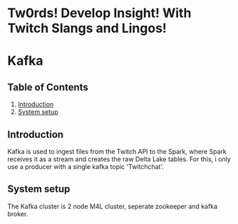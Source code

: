 # Tw0rds! Develop Insight! With Twitch Slangs and Lingos!
# Kafka

## Table of Contents
1. [Introduction](README.md#introduction)
1. [System setup](README.md#System-setup)

## Introduction  
Kafka is used to ingest files from the Twitch API to the Spark, where Spark receives it as a stream and creates the raw Delta Lake tables. For this, i only use a producer with a single kafka topic 'Twitchchat'.

## System setup
The Kafka cluster is 2 node M4L cluster, seperate zookeeper and kafka broker.

